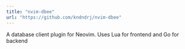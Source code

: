 ```yaml
---
title: "nvim-dbee"
url: "https://github.com/kndndrj/nvim-dbee"
---
```


A database client plugin for Neovim. Uses Lua for frontend and Go for backend
